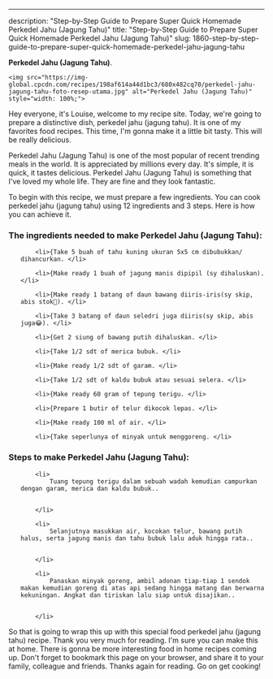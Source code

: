---
description: "Step-by-Step Guide to Prepare Super Quick Homemade Perkedel Jahu (Jagung Tahu)"
title: "Step-by-Step Guide to Prepare Super Quick Homemade Perkedel Jahu (Jagung Tahu)"
slug: 1860-step-by-step-guide-to-prepare-super-quick-homemade-perkedel-jahu-jagung-tahu

<p>
	<strong>Perkedel Jahu (Jagung Tahu)</strong>. 
	
</p>
<p>
	
	<img src="https://img-global.cpcdn.com/recipes/198af614a44d1bc3/680x482cq70/perkedel-jahu-jagung-tahu-foto-resep-utama.jpg" alt="Perkedel Jahu (Jagung Tahu)" style="width: 100%;">
	
	
</p>
<p>
	Hey everyone, it's Louise, welcome to my recipe site. Today, we're going to prepare a distinctive dish, perkedel jahu (jagung tahu). It is one of my favorites food recipes. This time, I'm gonna make it a little bit tasty. This will be really delicious.
</p>
	
<p>
	
</p>
<p>
	Perkedel Jahu (Jagung Tahu) is one of the most popular of recent trending meals in the world. It is appreciated by millions every day. It's simple, it is quick, it tastes delicious. Perkedel Jahu (Jagung Tahu) is something that I've loved my whole life. They are fine and they look fantastic.
</p>

<p>
To begin with this recipe, we must prepare a few ingredients. You can cook perkedel jahu (jagung tahu) using 12 ingredients and 3 steps. Here is how you can achieve it.
</p>

<h3>The ingredients needed to make Perkedel Jahu (Jagung Tahu):</h3>

<ol>
	
		<li>{Take 5 buah of tahu kuning ukuran 5x5 cm dibubukkan/ dihancurkan. </li>
	
		<li>{Make ready 1 buah of jagung manis dipipil (sy dihaluskan). </li>
	
		<li>{Make ready 1 batang of daun bawang diiris-iris(sy skip, abis stok🙈). </li>
	
		<li>{Take 3 batang of daun seledri juga diiris(sy skip, abis juga😂). </li>
	
		<li>{Get 2 siung of bawang putih dihaluskan. </li>
	
		<li>{Take 1/2 sdt of merica bubuk. </li>
	
		<li>{Make ready 1/2 sdt of garam. </li>
	
		<li>{Take 1/2 sdt of kaldu bubuk atau sesuai selera. </li>
	
		<li>{Make ready 60 gram of tepung terigu. </li>
	
		<li>{Prepare 1 butir of telur dikocok lepas. </li>
	
		<li>{Make ready 100 ml of air. </li>
	
		<li>{Take seperlunya of minyak untuk menggoreng. </li>
	
</ol>
<p>
	
</p>

<h3>Steps to make Perkedel Jahu (Jagung Tahu):</h3>

<ol>
	
		<li>
			Tuang tepung terigu dalam sebuah wadah kemudian campurkan dengan garam, merica dan kaldu bubuk..
			
			
		</li>
	
		<li>
			Selanjutnya masukkan air, kocokan telur, bawang putih halus, serta jagung manis dan tahu bubuk lalu aduk hingga rata..
			
			
		</li>
	
		<li>
			Panaskan minyak goreng, ambil adonan tiap-tiap 1 sendok makan kemudian goreng di atas api sedang hingga matang dan berwarna kekuningan. Angkat dan tiriskan lalu siap untuk disajikan..
			
			
		</li>
	
</ol>

<p>
	
</p>

<p>
	So that is going to wrap this up with this special food perkedel jahu (jagung tahu) recipe. Thank you very much for reading. I'm sure you can make this at home. There is gonna be more interesting food in home recipes coming up. Don't forget to bookmark this page on your browser, and share it to your family, colleague and friends. Thanks again for reading. Go on get cooking!
</p>
